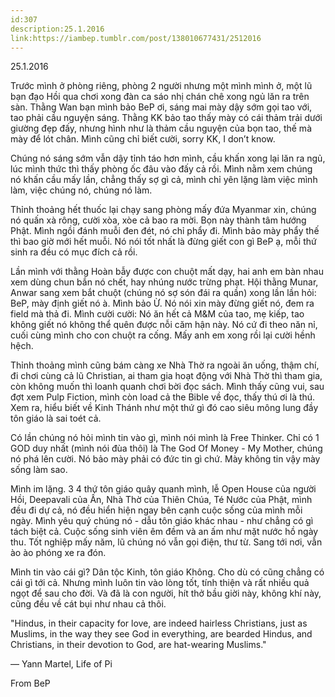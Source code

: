 ```yaml
---
id:307
description:25.1.2016
link:https://iambep.tumblr.com/post/138010677431/2512016
---
```


25.1.2016

Trước mình ở phòng riêng, phòng 2 người nhưng một mình mình ở, một lũ bạn
đạo Hồi qua chơi xong đàn ca sáo nhị chán chê xong ngủ lăn ra trên sàn.
Thằng Wan bạn mình bảo BeP ơi, sáng mai mày dậy sớm gọi tao với, tao phải
cầu nguyện sáng. Thằng KK bảo tao thấy mày có cái thảm trải dưới giường
đẹp đấy, nhưng hình như là thảm cầu nguyện của bọn tao, thế mà mày để lót
chân. Mình cũng chỉ biết cười, sorry KK, I don’t know.

Chúng nó sáng sớm vẫn dậy tỉnh táo hơn mình, cầu khấn xong lại lăn ra ngủ,
lúc mình thức thì thấy phòng ốc đâu vào đấy cả rồi. Mình nằm xem chúng nó
khấn cầu mấy lần, chẳng thấy sợ gì cả, mình chỉ yên lặng làm việc mình làm,
việc chúng nó, chúng nó làm.

Thỉnh thoảng hết thuốc lại chạy sang phòng mấy đứa Myanmar xin, chúng nó
quấn xà rông, cười xòa, xòe cả bao ra mời. Bọn này thành tâm hướng Phật.
Mình ngồi đánh muỗi đen đét, nó chỉ phẩy đi. Mình bảo mày phẩy thế thì bao
giờ mới hết muỗi. Nó nói tốt nhất là đừng giết con gì BeP ạ, mỗi thứ sinh
ra đều có mục đích cả rồi.

Lần mình với thằng Hoàn bẫy được con chuột mất dạy, hai anh em bàn nhau
xem dùng chun bắn nó chết, hay nhúng nước trừng phạt. Hội thằng Munar, Anwar
sang xem bắt chuột (chúng nó sợ són đái ra quần) xong lần lần hỏi: BeP,
mày định giết nó à. Mình bảo Ừ. Nó nói xin mày đừng giết nó, đem ra field
mà thả đi. Mình cười cười: Nó ăn hết cả M&M của tao, mẹ kiếp, tao không
giết nó không thể quên được nỗi căm hận này. Nó cứ đi theo năn nỉ, cuối
cùng mình cho con chuột ra cống. Mấy anh em xong rồi lại cười hềnh hệch.

Thỉnh thoảng mình cũng bám càng xe Nhà Thờ ra ngoài ăn uống, thậm chí, đi
chơi cùng cả lũ Christian, ai tham gia hoạt động với Nhà Thờ thì tham gia,
còn không muốn thì loanh quanh chơi bời đọc sách. Mình thấy cũng vui, sau
đợt xem Pulp Fiction, mình còn load cả the Bible về đọc, thấy thú ơi là
thú. Xem ra, hiểu biết về Kinh Thánh như một thứ gì đó cao siêu mông lung
đầy tôn giáo là sai toét cả.

Có lần chúng nó hỏi mình tin vào gì, mình nói mình là Free Thinker. Chỉ
có 1 GOD duy nhất (mình nói đùa thôi) là The God Of Money - My Mother, chúng
nó phá lên cười. Nó bảo mày phải có đức tin gì chứ. Mày không tin vậy mày
sống làm sao.

Mình im lặng. 3 4 thứ tôn giáo quây quanh mình, lễ Open House của người
Hồi, Deepavali của Ấn, Nhà Thờ của Thiên Chúa, Té Nước của Phật, mình đều
đi dự cả, nó đều hiển hiện ngay bên cạnh cuộc sống của mình mỗi ngày. Mình
yêu quý chúng nó - dẫu tôn giáo khác nhau - như chẳng có gì tách biệt cả.
Cuộc sống sinh viên êm đềm và an ấm như mặt nước hồ ngày thu. Tốt nghiệp
mấy năm, lũ chúng nó vẫn gọi điện, thư từ. Sang tới nơi, vẫn ào ào phóng
xe ra đón.

Mình tin vào cái gì? Dân tộc Kinh, tôn giáo Không. Cho dù có cũng chẳng
có cái gì tới cả. Nhưng mình luôn tin vào lòng tốt, tính thiện và rất nhiều
quả ngọt để sau cho đời. Và đã là con người, hít thở bầu giời này, không
khí này, cũng đều về cát bụi như nhau cả thôi.

"Hindus, in their capacity for love, are indeed hairless Christians, just
as Muslims, in the way they see God in everything, are bearded Hindus, and
Christians, in their devotion to God, are hat-wearing Muslims."

― Yann Martel, Life of Pi

From BeP